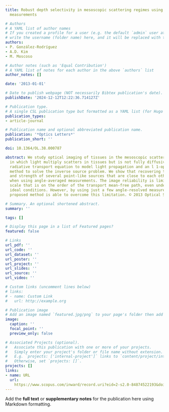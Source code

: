 ```yaml
---
title: Robust depth selectivity in mesoscopic scattering regimes using angle-resolved
  measurements

# Authors
# A YAML list of author names
# If you created a profile for a user (e.g. the default `admin` user at `content/authors/admin/`), 
# write the username (folder name) here, and it will be replaced with their full name and linked to their profile.
authors:
- P. González-Rodríguez
- A.D. Kim
- M. Moscoso

# Author notes (such as 'Equal Contribution')
# A YAML list of notes for each author in the above `authors` list
author_notes: []

date: '2013-01-01'

# Date to publish webpage (NOT necessarily Bibtex publication's date).
publishDate: '2024-12-12T12:22:36.714127Z'

# Publication type.
# A single CSL publication type but formatted as a YAML list (for Hugo requirements).
publication_types:
- article-journal

# Publication name and optional abbreviated publication name.
publication: '*Optics Letters*'
publication_short: ''

doi: 10.1364/OL.38.000787

abstract: We study optical imaging of tissues in the mesoscopic scattering regime
  in which light multiply scatters in tissues but is not fully diffusive. We use the
  radiative transport equation to model light propagation and an l 1-optimization
  method to solve the inverse source problem. We show that recovering the location
  and strength of several point-like sources that are close to each other is not possible
  when using angle-averaged measurements. The image reliability is limited by a spatial
  scale that is on the order of the transport mean-free path, even under the most
  ideal conditions. However, by using just a few angle-resolved measurements, the
  proposed method is able to overcome this limitation. © 2013 Optical Society of America.

# Summary. An optional shortened abstract.
summary: ''

tags: []

# Display this page in a list of Featured pages?
featured: false

# Links
url_pdf: ''
url_code: ''
url_dataset: ''
url_poster: ''
url_project: ''
url_slides: ''
url_source: ''
url_video: ''

# Custom links (uncomment lines below)
# links:
# - name: Custom Link
#   url: http://example.org

# Publication image
# Add an image named `featured.jpg/png` to your page's folder then add a caption below.
image:
  caption: ''
  focal_point: ''
  preview_only: false

# Associated Projects (optional).
#   Associate this publication with one or more of your projects.
#   Simply enter your project's folder or file name without extension.
#   E.g. `projects: ['internal-project']` links to `content/project/internal-project/index.md`.
#   Otherwise, set `projects: []`.
projects: []
links:
- name: URL
  url: 
    https://www.scopus.com/inward/record.uri?eid=2-s2.0-84874522193&doi=10.1364%2fOL.38.000787&partnerID=40&md5=f5fda1b77b4cc98f48bf70a8c330710f
---
```


Add the **full text** or **supplementary notes** for the publication here using Markdown formatting.
